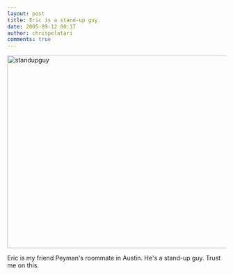 ```yaml
---
layout: post
title: Eric is a stand-up guy.
date: 2005-09-12 00:17
author: chrispelatari
comments: true
---
```

<a href="http://chrispelatari.files.wordpress.com/2005/09/standupguy.jpg"><img class="alignnone size-full wp-image-1188" alt="standupguy" src="http://chrispelatari.files.wordpress.com/2005/09/standupguy.jpg" width="593" height="444" /></a>

Eric is my friend Peyman's roommate in Austin. He's a stand-up guy. Trust me
on this.
